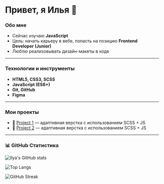 # Привет, я Илья 👋


###  Обо мне
-  Сейчас изучаю **JavaScript**
-  Цель: начать карьеру в вебе, попасть на позицию **Frontend Developer (Junior)**
-  Люблю реализовывать дизайн-макеты в коде

---

###  Технологии и инструменты
- **HTML5, CSS3, SCSS**
- **JavaScript (ES6+)**
- **Git, GitHub**
- **Figma**

---

###  Мои проекты
- 🔗 [Project 1]((https://github.com/Ilya-Poltawezc/project-10.git)) — адаптивная верстка с использованием SCSS + JS
- 🔗 [Project 2]((https://github.com/Ilya-Poltawezc/project-9.git)) — адаптивная верстка с использованием SCSS + JS

---

### 📊 GitHub Статистика

![Ilya's GitHub stats](https://github-readme-stats.vercel.app/api?username=Ilya-Poltawezc&show_icons=true&theme=radical)

![Top Langs](https://github-readme-stats.vercel.app/api/top-langs/?username=Ilya-Poltawezc&layout=compact&theme=radical)

![GitHub Streak](https://streak-stats.demolab.com?user=Ilya-Poltawezc&theme=radical)


